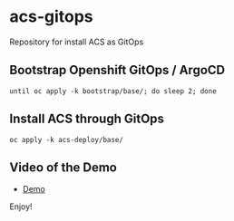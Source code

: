 # acs-gitops
Repository for install ACS as GitOps

## Bootstrap Openshift GitOps / ArgoCD

```
until oc apply -k bootstrap/base/; do sleep 2; done
```

## Install ACS through GitOps

```
oc apply -k acs-deploy/base/
```

## Video of the Demo

* [Demo](https://youtu.be/33XuvCPLZ58)

Enjoy!

